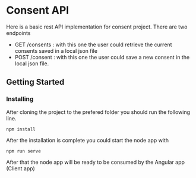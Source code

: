 # Consent API

Here is a basic rest API implementation for consent project. There are two endpoints
* GET /consents : with this one the user could retrieve the current consents saved in a local json file
* POST /consent : with this one the user could save a new consent in the local json file.

## Getting Started

### Installing

After cloning the project to the prefered folder you should run the following line.

```
npm install
```

After the installation is complete you could start the node app with

```
npm run serve
```

After that the node app will be ready to be consumed by the Angular app (Client app)
